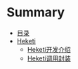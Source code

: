 # Summary

* [目录](README.md)
* [Heketi](heketi/README.md)
    * [Heketi开发介绍](heketi/heketi_deploy_introduce.md)
    * [Heketi调用封装](heketi/heketi_deploy.md)


